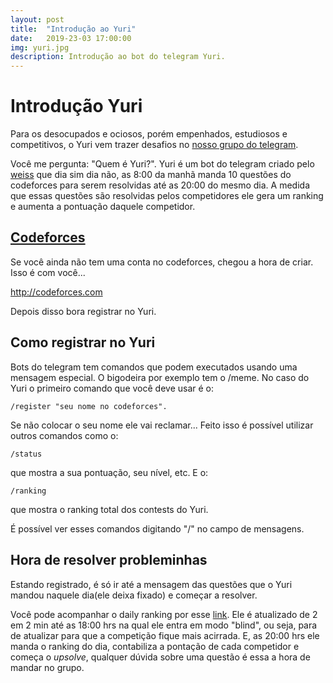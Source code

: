 ```yaml
---
layout: post
title:  "Introdução ao Yuri"
date:   2019-23-03 17:00:00
img: yuri.jpg
description: Introdução ao bot do telegram Yuri.
---
```


# Introdução Yuri

Para os desocupados e ociosos, porém empenhados, estudiosos e competitivos, o Yuri vem trazer desafios no [nosso grupo do telegram](t.me/BRUTEudesc).

Você me pergunta: "Quem é Yuri?". Yuri é um bot do telegram criado pelo [weiss](http://codeforces.com/profile/_Weiss) que dia sim dia não, as 8:00 da manhã manda 10 questões do codeforces para serem resolvidas até as 20:00 do mesmo dia. A medida que essas questões são resolvidas pelos competidores ele gera um ranking e aumenta a pontuação daquele competidor.

## [Codeforces](http://codeforces.com)

Se você ainda não tem uma conta no codeforces, chegou a hora de criar. Isso é com você...

http://codeforces.com

Depois disso bora registrar no Yuri.

## Como registrar no Yuri

Bots do telegram tem comandos que podem executados usando uma mensagem especial. O bigodeira por exemplo tem o /meme. No caso do Yuri o primeiro comando que você deve usar é o:

    /register "seu nome no codeforces". 

Se não colocar o seu nome ele vai reclamar... Feito isso é possível utilizar outros comandos como o:

    /status 
que mostra a sua pontuação, seu nível, etc. E o:

    /ranking
que mostra o ranking total dos contests do Yuri.

É possível ver esses comandos digitando "/" no campo de mensagens.

## Hora de resolver probleminhas

Estando registrado, é só ir até a mensagem das questões que o Yuri mandou naquele dia(ele deixa fixado) e começar a resolver.

Você pode acompanhar o daily ranking por esse [link](http://dontpad.com/brute-daily-contest/). Ele é atualizado de 2 em 2 min até as 18:00 hrs na qual ele entra em modo "blind", ou seja, para de atualizar para que a competição fique mais acirrada. E, as 20:00 hrs ele manda o ranking do dia, contabiliza a pontação de cada competidor e começa o *upsolve*, qualquer dúvida sobre uma questão é essa a hora de mandar no grupo.
